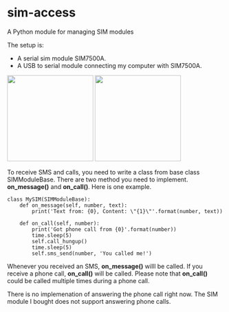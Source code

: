 # sim-access
A Python module for managing SIM modules


The setup is:
- A serial sim module SIM7500A.
- A USB to serial module connecting my computer with SIM7500A. 

<img src="https://cdn10.bigcommerce.com/s-rs1s2e/products/1375/images/2743/SIM7500A-5__33469.1542867154.1280.1280.png?c=2" width=200> <img src="https://images-na.ssl-images-amazon.com/images/I/71Uo%2BlNcjTL._SX425_.jpg" width=200>


To receive SMS and calls, you need to write a class from base class SIMModuleBase. There are two method you need to implement. **on_message()** and **on_call()**. Here is one example.

```
class MySIM(SIMModuleBase):
    def on_message(self, number, text):
        print('Text from: {0}, Content: \"{1}\"'.format(number, text))
    
    def on_call(self, number):
        print('Got phone call from {0}'.format(number))
        time.sleep(5)
        self.call_hungup()
        time.sleep(5)
        self.sms_send(number, 'You called me!')
```

Whenever you received an SMS, **on_message()** willl be called. If you receive a phone call, **on_call()** will be called. Please note that **on_call()** could be called multiple times during a phone call.

There is no implemenation of answering the phone call right now. The SIM module I bought does not support answering phone calls.

